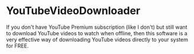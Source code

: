 # YouTubeVideoDownloader
If you don't have YouTube Premium subscription (like I don't) but still want to download YouTube videos to watch when offline, then this software is a very effective way of downloading YouTube videos directly to your system for FREE.
